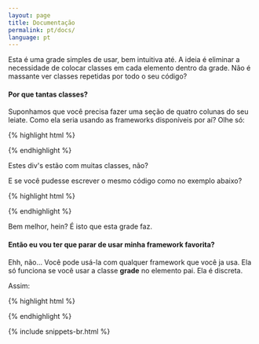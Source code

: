 ```yaml
---
layout: page
title: Documentação
permalink: pt/docs/
language: pt
---
```


Esta é uma grade simples de usar, bem intuitiva até.
A ideia é eliminar a necessidade de colocar classes em cada elemento dentro da grade.
Não é massante ver classes repetidas por todo o seu código?

#### Por que tantas classes?
Suponhamos que você precisa fazer uma seção de quatro colunas do seu leiate.
Como ela seria usando as frameworks disponíveis por aí?
Olhe só:

{% highlight html %}
<div class="row">
  <div class="sua-classe col-xs-12 col-md-3 col-sm-3 col-lg-3">
    <!-- Seu conteúdo fica aqui -->
  </div>
  <div class="sua-classe col-xs-12 col-md-3 col-sm-3 col-lg-3">
    <!-- Seu conteúdo fica aqui -->
  </div>
  <div class="sua-classe col-xs-12 col-md-3 col-sm-3 col-lg-3">
    <!-- Seu conteúdo fica aqui -->
  </div>
  <div class="sua-classe col-xs-12 col-md-3 col-sm-3 col-lg-3">
    <!-- Seu conteúdo fica aqui -->
  </div>
</div>
{% endhighlight %}

Estes div's estão com muitas classes, não?

E se você pudesse escrever o mesmo código como no exemplo abaixo?

{% highlight html %}
<div class="four columns one-phone">
  <div class="sua-classe">
    <!-- Seu conteúdo fica aqui -->
  </div>
  <div class="sua-classe">
    <!-- Seu conteúdo fica aqui -->
  </div>
  <div class="sua-classe">
    <!-- Seu conteúdo fica aqui -->
  </div>
  <div class="sua-classe">
    <!-- Seu conteúdo fica aqui -->
  </div>
</div>
{% endhighlight %}

Bem melhor, hein? É isto que esta grade faz.

#### Então eu vou ter que parar de usar minha framework favorita?
Ehh, não... Você pode usá-la com qualquer framework que você ja usa.
Ela só funciona se você usar a classe **grade** no elemento pai.
Ela é discreta.

Assim:

{% highlight html %}
<div class="grade">
  <!-- Seu conteúdo fica aqui -->
</div>
{% endhighlight %}

{% include snippets-br.html %}
